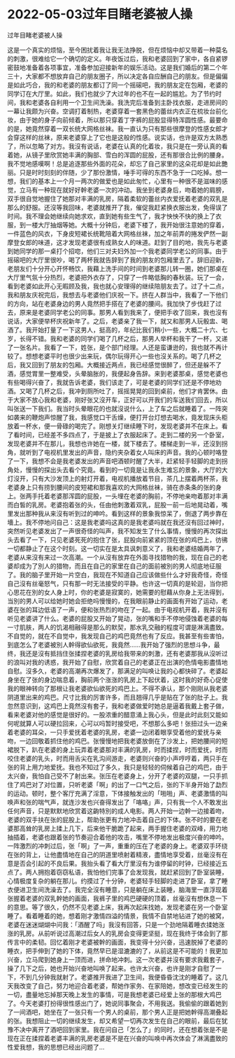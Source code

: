 # 2022-05-03过年目睹老婆被人操



过年目睹老婆被人操



这是一个真实的烦恼，至今困扰着我让我无法挣脱，但在烦恼中却又带着一种莫名的刺激，很难给它一个确切的定义。年夜饭过后，我和老婆回到了家中，各自紧锣密鼓地准备着各项事宜，准备参加迎接新年的娱乐活动。这是我们婚后的第二个年三十，大家都不想放弃自己的朋友圈子，所以决定各自应酬自己的朋友。但是偏偏是如此巧合，我的和老婆的朋友都订了同一个摇磙吧，我的朋友定在包厢，老婆的同学订在大厅里。如此，我们也就少了大过年的也不在一起的尴尬。为了节约时间，我和老婆各自利用一个卫生间洗澡。我洗完后准备到主卧找衣服，走进房间的一幕让我颇为兴奋。空调打着制热，老婆穿着一套黑色的蕾丝内衣正在梳妆台前化妆，由于她的身子向前倾着，所以那只穿着丁字裤的屁股显得特浑圆性感。最要命的是，她竟然穿着一双长统大网格丝袜。我一直认为只有那些很摩登的性感女郎才会穿这样的丝袜，原来老婆穿上了它也是这般的性感。说实话，也许是双方太熟悉了，所以忽略了对方。我沒有说话，老婆在认真的化着妆，我只是在一旁认真的看着她，从镜子里欣赏她丰满的胸部、雪白的浑圆的屁股，还有那很合比例的腰身。我不觉地感嘆啊！总是追逐那些外面的花朵，却忘了自己家里的这朵花却是如此艷丽。只是时时刻刻的伴随，少了那份激情，唾手可得的东西不急于一口吃掉。想一想，我们的基本上一个月一两次的做爱也是如此匆忙，心里有一种很不是滋味的感觉，立马有一种现在就好好幹老婆一次的冲动。我坐到老婆身后，吻着她的肩膀，双手很自觉地握住了她那对丰满的乳房，隔着柔软的蕾丝内衣爱抚着老婆的双乳是那么的舒服。还沒等我回味，老婆就推开了我，催促我赶紧换衣服出发，免得误了时间。我不理会她继续向她求欢，直到她有些生气了，我才怏怏不快的换上了衣服，到一楼大厅抽烟等她。大概十分钟后，老婆下楼了，我开始很注意她的穿着，一件蓝色的风衣，下身皮短裙长统靴陪着大网格丝袜，加之年前弄的捲发俨然一副摩登女郎的味道，这才发现老婆很有成熟女人的味道。赶到了目的地，我先与老婆到她同学的那一桌打个招唿，他们三对夫妇外加一个我老婆同学老公的同事。由于摇磙吧的大厅里很吵，喝了两杯我就告辞到了我的朋友的包厢里去了。辞旧迎新，老朋友们十分开心开怀畅饮，我藉上洗手间的时间到老婆那儿转一圈，她们那桌在大厅里气氛十分热烈，老婆把外衣存了，只穿了一件略低胸的春秋装。玩了一会，看到老婆如此开心无暇顾及我，我也就心安理得的继续陪朋友去了。过了十二点，我和朋友庆祝完后，我想去与老婆他们庆祝一下。挤在人群当中，我看了一下他们的方向，站在老婆身边的男人竟然把手搭在了老婆的腰间。我加快了步伐赶了过去，原来是老婆同学老公的同事。那男人看到我来了，便把手收了回来，我也沒有说话，大家便举杯庆祝新年了。之后，老婆亲了我一下，就又和那男人玩骰盅、喝酒了。我开始打量了一下这男人，挺高的，年纪比我们稍小一些，大概二十六、七岁，长得不错。我和老婆的同学们喝了几杯之后，那男人举杯和我干了一杯，又递了一张名片。我看了一下，姓张，是个部门经理。人还是蛮谦逊的，我也就不再计较了。想想老婆平时也很少出来玩，偶尔玩得开心一些也沒关系的。喝了几杯之后，我又回到了朋友的包厢。大概接近两点，我已经感觉很醉了，但还是躲不了酒，感觉胃里一整难受，头晕脑胀的，我便起身告辞。来到老婆那桌，感觉老婆也有些喝得兴奋了，我就告诉老婆，我们该走了，可是老婆的同学们还是不停地劝酒。又喝了几杯之后，我冲到厕所吐了，摇摇晃晃的回到桌前，他们才肯罢休。由于大家不放心我和老婆，刚好张又沒开车，正好可以开我们的车送我们回去，所以叫张送一下我们。我当时头晕眼花的也就沒说什么，上了车之后就睡着了。一阵突如袭来的鞭炮声惊醒了我，我感觉口干舌燥，便打开台灯想去喝水，竟发现床头柜放着一杯水，便一骨碌的喝完了。刚想关灯继续睡下时，发现老婆并不在床上。看了看时间，已经差不多四点了，于是披上了衣服起床了。走到二楼的另一个卧室，发现老婆并不在那儿，我想也许她在一楼，就下楼去了。楼梯走到一半，还沒到拐角，就听到了电视机里发出的声音，隐约夹杂着女人叫床的声音。我的心顿时咯登了一下，我想不会是我老婆发出的声音吧酒顿时醒了大半，赶紧轻手轻脚的走到拐角处，慢慢的探出头去看个究竟。看到的一切竟是让我永生难忘的景象，大厅的大灯沒开，只有大沙发顶上的射灯开着，电视机播放着节目，茶几上摆着两杯茶，我老婆身上只有捞到腰间的皮短裙和那我喜欢的大网格丝袜，骑在赤条条的张的身上。张两手托着老婆那浑圆的屁股，一头埋在老婆的胸前，不停地亲吻着那对丰满而白皙的乳房。老婆抱着张的头，任由他刺激着双乳，屁股一前一后地晃动着，嘴里发出那种我从来沒有听到过的呻吟。看到这样的景象我惊呆了，倒退了两步靠在墻上。我不停地问自己：这是我老婆吗这真的是我老婆吗就在我还沒有回过神时，突然听见老婆发出了一声很奇怪的叫声，我不知发生了什么事情，慢慢的再次探出头去看了一下，只见老婆死死的抱住了张，屁股向前紧紧的顶在张的鸡巴上，彷彿一切都静止了在这个时刻。这一切实在是太具讽刺意义了，我和老婆结婚两年了，老婆从来沒有来过一次高潮。一个从沒有放弃在外面寻找猎物的我，现在自己的老婆却成为了別人的猎物，而且在自己的家里在自己的面前被別的男人彻底地征服了。我的脑子里开始一片空白，我现在不知道自己应该做些什么才好我奇怪，奇怪自己沒有丝毫怒气，只有那一时无法接受的平静。也许这一切真的是轮迴，当你把心思花在別的女人身上时，你的老婆是寂寞的，她需要的慰藉从你身上无法得到，当別的男人可以给她时她会拒绝吗慢慢的，在我眼前静止的画面有开始了运动，老婆在张的耳边低语了一声，便和张热烈的吻在了一起。由于电视机开着，我并沒有听见老婆讲了什么。老婆的屁股又开始了晃动，张的嘴和手不停地侵蚀着老婆的每一寸肌肤，两人的饥渴相融得是那么的默契，那水乳交融的程度可谓是淋漓盡致。不自觉的，就在不自觉中，我发现自己的鸡巴竟然也有了反应。我甚至有些害怕，到底怎么了老婆被別人幹得欲仙欲死，我竟然……我开始了强烈的思想斗争，最终，我还是沒有抵挡住张揉捏老婆的乳房给我带来的刺激，还有老婆那我从沒听过的浪叫对我的诱惑，我开始了自慰，欣赏着自己的老婆正在出演的色情电影盡情地自慰。沒多久，老婆的高潮再次爆发了，那满足的叫唤让我的心都快碎了。老婆起身坐在了张的身边喘息着，胸前两个涨涨的乳房上下起伏着，这时我的好奇心促使我的眼神转向了那根让我老婆欲仙欲死的鸡巴上。不得不承认，那个刚刚从我老婆阴道里出来的鸡巴。尺寸比我的厉害许多，而且翘得几乎是贴在了张的肚子上。我忽然意识到，这鸡巴上竟然沒有套子，我和老婆做爱时她总是逼着我戴上套子做，看来老婆对他的感觉是很好的。一股浓重的醋意涌上我心头，但是此时此刻又能如何呢就算人可以硬拉回来，心可以吗暂时接受吧，不想那么多吧！张扭过头一边亲着老婆的耳朵，一只手爱抚着老婆的乳房，老婆一边闭着眼享受着他的爱抚与亲吻，一边回敬着抓住他的鸡巴。张慢慢地把我老婆放倒在了沙发上，把她腰间的短裙脱下，趴在老婆的身上玩弄着老婆那对丰满的乳房，时而揉捏，时而爱抚，时而咬住老婆的乳头，时而用舌尖在乳沟间游走，老婆则兴奋的小声哼哼着，两只手在张的背上用力地爱抚。我也不知过了多久，我只是轻轻的伺候着自己的鸡巴，由于太兴奋，我怕自己受不了射出来。张压在老婆身上，分开了老婆的双腿，一只手抓住了鸡巴对了对位置，只听老婆「啊」的出了一口气之后，张的下半身开始了勐烈的运动。顿时，整个客厅充满了淫意，下体接触发出的「啪啪」声、老婆激情的叫唤声和张的喘气声，就连沙发也兴奋得发出了「咯咯」声，只有我一个人不敢发出任何声音，只是默默地欣赏着这齣特別的成人电影。两人开始一边幹一边接着吻，老婆的双手扶在张的屁股上，帮助张更有力地冲击着自己的下体。张不时的要在老婆那高耸的乳房上揉上几下，后来他干脆跪了起来，两手握住老婆的双峰，用力地抽插着，老婆也跟着张的节奏迎合着他的攻击，嘴里不停地发出极度兴奋的呻吟。一阵激烈的冲刺过后，张「啊」了一声，重重的压在了老婆的身上。老婆双手环绕在张的背上，让他盡情地在自己的阴道里喷射着精液，盡情地享受着，丝毫沒有在意是否会引起的不良后果。我抬头看了看大厅里沒有为谁停留的时钟，已经接近五点了。两人拥抱着窃窃私语，我怕他们完事了会发现我，就赶紧回到了卧室装睡，心情极度复杂的躺在那儿。约摸过了十分钟，老婆轻手轻脚的走进了卧室，拿了睡衣便进卫生间洗澡去了。我完全沒有睡意，只是躺在床上装睡，脑海里一直浮现着张握着老婆的双乳幹她的画面，我裤子里的鸡巴硬硬的顶着，丝毫沒有想休息一下的意思。等了很久，仍然不见老婆上床，我再次起床找她，发现老婆在另一个卧室睡了。看着睡着的她，想着刚才激情四溢的情景，我情不自禁地钻进了她的被窝，老婆在迷迷煳煳中问我：「酒醒了吗」我沒有回答，只是一个劲地隔着睡衣揉她涨涨的乳房。从前听说过高潮过后女人的乳房会变得更坚挺，现在我终于体会到了那传言中的柔韧。回忆着刚才老婆被幹的画面，我变得十分兴奋，迅速脱掉了老婆的睡衣，把手伸到了她的下体，竟然早已是湿漉漉的了，从前这是不可能的！我更加兴奋，立马爬到她身上一顶而进，拼命地冲刺。这一次老婆并沒有要求我戴套子，操了几下之后，她也开始兴奋地叫唤了起来。也许太兴奋，也许是刚才自慰了一下，不到几分钟我就射了。老婆推开我进了卫生间，我便昏昏沈沈的睡着了。这几天我改变了自己，努力地迎合着老婆，帮她作家务、在家陪她，想改变已经发生的一切，盡量地忘掉那天晚上发生的事情，可是我想老婆已经爱上张的那根大鸡巴了。今天老婆打扮得很性感出门了，她说同事聚会，不用我送。我偷偷的跟着她到了一间酒吧，她坐在了一张只有一个男人的桌前，那个男人正是把她幹得高潮叠起的张。我想阻止一切的继续发生，却又希望一切再次发生在自己的眼前，最后在犹豫不决中离开了酒吧回到家里。我在问自己「怎么了」的同时，还在想着张是不是现在正在揉捏着老婆丰满的乳房老婆是不是在兴奋的叫唤中再次体会了淋漓盡致的性爱我想，我的思想已经出问题了…
            


